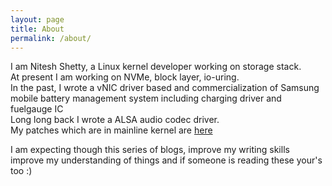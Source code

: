 ```yaml
---
layout: page
title: About
permalink: /about/
---
```


I am Nitesh Shetty, a Linux kernel developer working on storage stack.  
At present I am working on NVMe, block layer, io-uring.  
In the past, I wrote a vNIC driver based and commercialization of Samsung  
mobile battery management system including charging driver and fuelgauge IC  
Long long back I wrote a ALSA audio codec driver.  
My patches which are in mainline kernel are [here](https://git.kernel.org/pub/scm/linux/kernel/git/axboe/linux-block.git/log/?qt=author&q=nj.shetty)  


I am expecting though this series of blogs, improve my writing skills  
improve my understanding of things and if someone is reading these your's too :)  
